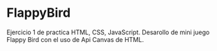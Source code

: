 # FlappyBird
Ejercicio 1 de practica HTML, CSS, JavaScript. Desarollo de mini juego Flappy Bird con el uso de Api Canvas de HTML.
